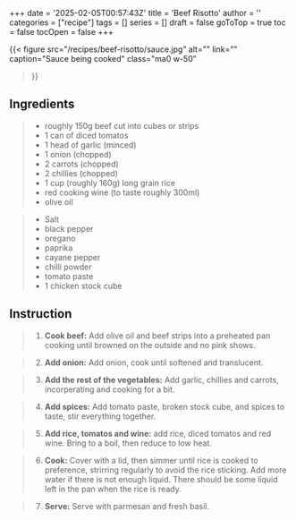 +++
date = '2025-02-05T00:57:43Z'
title = 'Beef Risotto'
author = ''
categories = ["recipe"]
tags = []
series = []
draft = false
goToTop = true
toc = false
tocOpen = false
+++

{{< figure
  src="/recipes/beef-risotto/sauce.jpg"
  alt=""
  link=""
  caption="Sauce being cooked"
  class="ma0 w-50"
>}}


## Ingredients

> - roughly 150g beef cut into cubes or strips
> - 1 can of diced tomatos
> - 1 head of garlic (minced)
> - 1 onion (chopped)
> - 2 carrots (chopped)
> - 2 chillies (chopped)
> - 1 cup (roughly 160g) long grain rice
> - red cooking wine (to taste roughly 300ml)
> - olive oil


> - Salt
> - black pepper
> - oregano
> - paprika
> - cayane pepper
> - chilli powder
> - tomato paste
> - 1 chicken stock cube

## Instruction

> 1. **Cook beef:** Add olive oil and beef strips into a preheated pan cooking until browned on the outside and no pink shows.

> 2. **Add onion:** Add onion, cook until softened and translucent.

> 3. **Add the rest of the vegetables:** Add garlic, chillies and carrots, incorperating and cooking for a bit.

> 4. **Add spices:** Add tomato paste, broken stock cube, and spices to taste, stir everything together.

> 5. **Add rice, tomatos and wine:** add rice, diced tomatos and red wine. Bring to a boil, then reduce to low heat.

> 6. **Cook:** Cover with a lid, then simmer until rice is cooked to preference, strirring regularly to avoid the rice sticking. Add more water if there is not enough liquid. There should be some liquid left in the pan when the rice is ready.

> 7. **Serve:** Serve with parmesan and fresh basil. 
